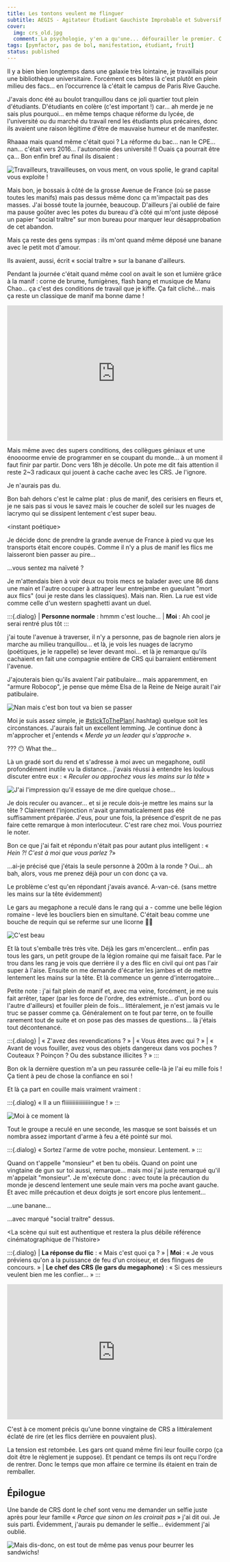 ```yaml
---
title: Les tontons veulent me flinguer
subtitle: AEGIS - Agitateur Étudiant Gauchiste Improbable et Subversif
cover:
  img: crs_old.jpg
  comment: La psychologie, y'en a qu'une... défourailler le premier. C'est un peu sommaire, mais ça peut être efficace
tags: [pymfactor, pas de bol, manifestation, étudiant, fruit]
status: published
---
```


Il y a bien bien longtemps dans une galaxie très lointaine, je travaillais pour une bibliothèque universitaire. Forcément ces bêtes là c'est plutôt en plein milieu des facs... en l’occurrence là c'était le campus de Paris Rive Gauche.

J'avais donc été au boulot tranquillou dans ce joli quartier tout plein d'étudiants. D'étudiants en colère (c'est important !) car... ah merde je ne sais plus pourquoi... en même temps chaque réforme du lycée, de l'université ou du marché du travail rend les étudiants plus précaires, donc ils avaient une raison légitime d'être de mauvaise humeur et de manifester.

Rhaaaa mais quand même c'était quoi ? La réforme du bac... nan le CPE... nan... c'était vers 2016... l'autonomie des université !! Ouais ça pourrait être ça... Bon enfin bref au final ils disaient :

![Travailleurs, travailleuses, on vous ment, on vous spolie, le grand capital vous exploite !](kaamelott-onenagros.gif)

Mais bon, je bossais à côté de la grosse Avenue de France (où se passe toutes les manifs) mais pas dessus même donc ça m'impactait pas des masses. J'ai bossé toute la journée, beaucoup. D'ailleurs j'ai oublié de faire ma pause goûter avec les potes du bureau d'à côté qui m'ont juste déposé un papier "social traître" sur mon bureau pour marquer leur désapprobation de cet abandon.

Mais ça reste des gens sympas : ils m'ont quand même déposé une banane avec le petit mot d'amour.

Ils avaient, aussi, écrit « social traître » sur la banane d'ailleurs.

Pendant la journée c'était quand même cool on avait le son et lumière grâce à la manif : corne de brume, fumigènes, flash bang et musique de Manu Chao... ça c'est des conditions de travail que je kiffe. Ça fait cliché... mais ça reste un classique de manif ma bonne dame !

<iframe width="100%" height="315" src="https://www.youtube.com/embed/7AzimrAgWbA" title="YouTube video player" frameborder="0" allow="accelerometer; autoplay; clipboard-write; encrypted-media; gyroscope; picture-in-picture" allowfullscreen></iframe>

Mais même avec des supers conditions, des collègues géniaux et une énoooorme envie de programmer en se coupant du monde... à un moment il faut finir par partir. Donc vers 18h je décolle. Un pote me dit fais attention il reste 2~3 radicaux qui jouent à cache cache avec les CRS. Je l'ignore.

Je n'aurais pas du.

Bon bah dehors c'est le calme plat : plus de manif, des cerisiers en fleurs et, je ne sais pas si vous le savez mais le coucher de soleil sur les nuages de lacrymo qui se dissipent lentement c'est super beau.

\<instant poétique>

Je décide donc de prendre la grande avenue de France à pied vu que les transports était encore coupés. Comme il n'y a plus de manif les flics me laisseront bien passer au pire...

...vous sentez ma naïveté ?

Je m'attendais bien à voir deux ou trois mecs se balader avec une 86 dans une main et l'autre occuper à attraper leur entrejambe en gueulant "mort aux flics" (oui je reste dans les classiques). Mais nan. Rien. La rue est vide comme celle d'un western spaghetti avant un duel.

:::{.dialog}
| **Personne normale** : hmmm c'est louche...
| **Moi** : Ah cool je serai rentré plus tôt
:::

j'ai toute l'avenue à traverser, il n'y a personne, pas de bagnole rien alors je marche au milieu tranquillou... et là, je vois les nuages de lacrymo (poétiques, je le rappelle) se lever devant moi... et là je remarque qu'ils cachaient en fait une compagnie entière de CRS qui barraient entièrement l'avenue.

J'ajouterais bien qu'ils avaient l'air patibulaire... mais apparemment, en "armure Robocop", je pense que même Elsa de la Reine de Neige aurait l'air patibulaire.

![Nan mais c'est bon tout va bien se passer](everything-proceeding.gif)

Moi je suis assez simple, je [#stickToThePlan](https://movie-sounds.org/ghetto-movie-sound-clips/quotes-with-sound-clips-from-set-it-off-1996/we-gotta-stick-to-the-plan-all-right-all-right){.hashtag} quelque soit les circonstances. J'aurais fait un excellent lemming. Je continue donc à m'approcher et j'entends « _Merde ya un leader qui s'approche_ ».

??? 😶 What the...

Là un gradé sort du rend et s'adresse à moi avec un megaphone, outil profondément inutile vu la distance... j'avais réussi à entendre les loulous discuter entre eux : « _Reculer ou approchez vous les mains sur la tête_ »

![J'ai l'impression qu'il essaye de me dire quelque chose...](interesting-intrigued.gif)

Je dois reculer ou avancer... et si je recule dois-je mettre les mains sur la tête ? Clairement l'injonction n'avait grammaticalement pas été suffisamment préparée. J'eus, pour une fois, la présence d'esprit de ne pas faire cette remarque à mon interlocuteur. C'est rare chez moi. Vous pourriez le noter.

Bon ce que j'ai fait et répondu n'était pas pour autant plus intelligent : « _Hein ?! C'est à moi que vous parlez ?_»

...ai-je précisé que j'étais la seule personne à 200m à la ronde ? Oui... ah bah, alors, vous me prenez déjà pour un con donc ça va.

Le problème c'est qu'en répondant j'avais avancé. A-van-cé. (sans mettre les mains sur la tête évidemment)

Le gars au megaphone a reculé dans le rang qui a - comme une belle légion romaine - levé les boucliers bien en simultané. C'était beau comme une bouche de requin qui se referme sur une licorne 🦈🦄

![C'est beau](rome-roman-legion.gif)

Et là tout s'emballe très très vite. Déjà les gars m'encerclent... enfin pas tous les gars, un petit groupe de la légion romaine qui me faisait face. Par le trou dans les rang je vois que derrière il y a des flic en civil qui ont pas l'air super à l'aise. Ensuite on me demande d'écarter les jambes et de mettre lentement les mains sur la tête. Et là commence un genre d'interrogatoire...

Petite note : j'ai fait plein de manif et, avec ma veine, forcément, je me suis fait arrêter, taper (par les force de l'ordre, des extrémiste... d'un bord ou l'autre d'ailleurs) et fouiller plein de fois... littéralement, je n'est jamais vu le truc se passer comme ça. Généralement on te fout par terre, on te fouille rarement tout de suite et on pose pas des masses de questions... là j'étais tout décontenancé.

:::{.dialog}
| « Z'avez des revendications ? »
| « Vous êtes avec qui ? »
| « Avant de vous fouiller, avez vous des objets dangereux dans vos poches ? Couteaux ? Poinçon ? Ou des substance illicites ? »
:::

Bon ok la dernière question m'a un peu rassurée celle-là je l'ai eu mille fois ! Ça tient à peu de chose la confiance en soi !

Et là ça part en couille mais vraiment vraiment :

:::{.dialog}
« Il a un fliiiiiiiiiiiiiiiiingue ! »
:::

![Moi à ce moment là](shit-real-fucking-quick.gif)

Tout le groupe a reculé en une seconde, les masque se sont baissés et un nombra assez important d'arme à feu a été pointé sur moi.

:::{.dialog}
« Sortez l'arme de votre poche, monsieur. Lentement. »
:::

Quand on t'appelle "monsieur" et ben tu obéis. Quand on point une vingtaine de gun sur toi aussi, remarque... mais moi j'ai juste remarqué qu'il m'appelait "monsieur". Je m'exécute donc : avec toute la précaution du monde je descend lentement une seule main vers ma poche avant gauche. Et avec mille précaution et deux doigts je sort encore plus lentement...

...une banane...

...avec marqué "social traitre" dessus.

\<La scène qui suit est authentique et restera la plus débile référence cinématographique de l'histoire>

:::{.dialog}
| **La réponse du flic** : « Mais c'est quoi ça ? »
| **Moi** : « Je vous préviens qu'on a la puissance de feu d'un croiseur, et des flingues de concours. »
| **Le chef des CRS (le gars du megaphone)** : « Si ces messieurs veulent bien me les confier... »
:::

<iframe width="100%" height="315" src="https://www.youtube.com/embed/1ZiUij9Th-c" title="YouTube video player" frameborder="0" allow="accelerometer; autoplay; clipboard-write; encrypted-media; gyroscope; picture-in-picture" allowfullscreen></iframe>

C'est à ce moment précis qu'une bonne vingtaine de CRS a littéralement éclaté de rire (et les flics derrière en pouvaient plus).

La tension est retombée. Les gars ont quand même fini leur fouille corpo (ça doit être le règlement je suppose). Et pendant ce temps ils ont reçu l'ordre de rentrer. Donc le temps que mon affaire ce termine ils étaient en train de remballer.

## Épilogue

Une bande de CRS dont le chef sont venu me demander un selfie juste après pour leur famille « _Parce que sinon on les croirait pas_ » j'ai dit oui. Je suis parti. Évidemment, j'aurais pu demander le selfie... évidemment j'ai oublié.

![Mais dis-donc, on est tout de même pas venus pour beurrer les sandwichs!](tontons.jpg)
